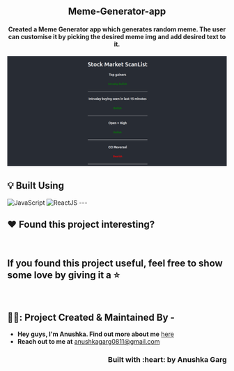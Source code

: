 <h2 align="center">Meme-Generator-app</h2>
<h4 align="center"> Created a Meme Generator app which generates random meme. The user can customise it by picking the desired meme img and add desired text to it.</h4>
<p align = "center">
<img src="https://github.com/anushkagarg5653/stock-market-scans-app-FrontEnd/blob/main/stock-app/src/img.png" /></p>


</p>

## :bulb: Built Using
<img alt="JavaScript" src="https://img.shields.io/badge/express.js-%23404d59.svg?style=for-the-badge&logo=express&logoColor=%2361DAFB"/>
<img alt="ReactJS" src="https://img.shields.io/badge/react-%2320232a.svg?style=for-the-badge&logo=react&logoColor=%2361DAFB)"/>
---

## :heart: Found this project interesting?

<br>

## If you found this project useful, feel free to show some love by giving it a :star:
<br>
<!-- CONTACT -->

## 🧚‍♀️: Project Created & Maintained By -

- **Hey guys, I'm Anushka. Find out more about me** [ here](https://www.linkedin.com/in/anushkagarg08)
- **Reach out to me at** [anushkagarg0811@gmail.com](anushkagarg0811@gmail.com)

<h3 align="right">Built with :heart: by Anushka Garg</h3>
